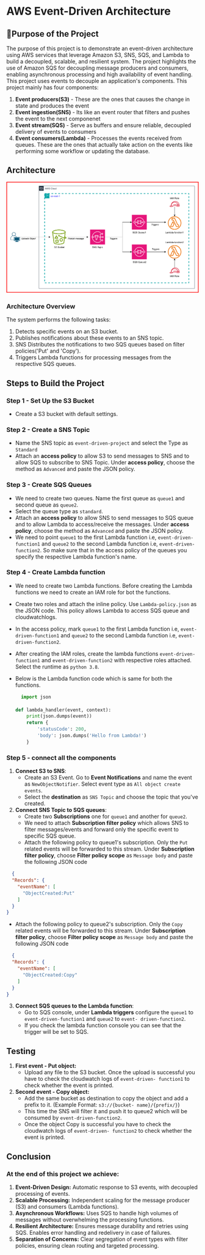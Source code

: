 # AWS Event-Driven Architecture
## 📌Purpose of the Project
  The purpose of this project is to demonstrate an event-driven architecture using AWS services that leverage Amazon S3, SNS, SQS, and Lambda to build a decoupled, scalable, and resilient system. The project highlights the use of Amazon SQS for decoupling message producers and consumers, enabling asynchronous processing and high availability of event handling.
  This project uses events to decouple an application's components.
  This project mainly has four components:
1. **Event producers(S3)** - These are the ones that causes the change in state and produces the event
2. **Event ingestion(SNS)** - Its like an event router that filters and pushes the event to the next componenet
3. **Event stream(SQS)** - Serve as buffers and ensure reliable, decoupled delivery of events to consumers
4. **Event consumers(Lambda)** - Processes the events received from queues. These are the ones that actually take action on the events like performing some workflow or updating the database.
  
## Architecture
![Diagram explaining the architecture of this project](Images/event-driven.svg)

### Architecture Overview
The system performs the following tasks:
1. Detects specific events on an S3 bucket.
2. Publishes notifications about these events to an SNS topic.
3. SNS Distributes the notifications to two SQS queues based on filter policies('Put' and 'Copy').
4. Triggers Lambda functions for processing messages from the respective SQS queues.
## Steps to Build the Project
### Step 1 - Set Up the S3 Bucket
* Create a S3 bucket with default settings.
### Step 2 - Create a SNS Topic
* Name the SNS topic as `event-driven-project` and select the Type as `Standard`
* Attach an **access policy** to allow S3 to send messages to SNS and to allow SQS to subscribe to SNS Topic. Under **access
  policy**, choose the method as `Advanced` and paste the JSON policy.
### Step 3 - Create SQS Queues
* We need to create two queues. Name the first queue as `queue1` and second queue as `queue2`.
* Select the queue type as `standard`.
* Attach an **access policy** to allow SNS to send messages to SQS queue and to allow Lambda to access/receive the messages.
  Under **access policy**, choose the method as `Advanced` and paste the JSON policy.
* We need to point `queue1` to the first Lambda function i.e, `event-driven-function1` and `queue2` to the second Lambda
  function i.e, `event-driven-function2`. So make sure that in the access policy of the queues you specify the respective 
  Lambda function's name.
### Step 4 - Create Lambda function
* We need to create two Lambda functions. Before creating the Lambda functions we need to create an IAM role for bot the
  functions.
* Create two roles and attach the inline policy. Use `Lambda-policy.json` as the JSON code. This policy allows Lambda to 
  access SQS queue and cloudwatchlogs.
* In the access policy, mark `queue1` to the first Lambda function i.e, `event-driven-function1` and `queue2` to the second 
  Lambda function i.e, `event-driven-function2`.
* After creating the IAM roles, create the lambda functions `event-driven-function1` and `event-driven-function2` with
  respective roles attached. Select the runtime as `python 3.8`.
* Below is the Lambda function code which is same for both the functions.
  
  ```python
    import json
  
  def lambda_handler(event, context):
      print(json.dumps(event))
      return {
          'statusCode': 200,
          'body': json.dumps('Hello from Lambda!')
      }
  ```
### Step 5 - connect all the components
1. **Connect S3 to SNS**:
   * Create an S3 Event. Go to **Event Notifications** and name the event as `NewObjectNotifier`. Select event type as `All
     object create events`.
   * Select the **destination** as `SNS Topic` and choose the topic that you've created.
2. **Connect SNS Topic to SQS queues**:
   * Create two **Subscriptions** one for `queue1` and another for `queue2`.
   * We need to attach **Subscription filter policy** which allows SNS to filter messages/events and forward only the
     specific event to specific SQS queue.
   * Attach the following policy to queue1's subscription. Only the `Put` related events will be forwarded to this stream.
     Under **Subscription filter policy**, choose **Filter policy scope** as `Message body` and paste the following JSON code
```json 
  {
  "Records": {
    "eventName": [
      "ObjectCreated:Put"
    ]
  }
}
```
   * Attach the following policy to queue2's subscription. Only the `Copy` related events will be forwarded to this stream.
     Under **Subscription filter policy**, choose **Filter policy scope** as `Message body` and paste the following JSON code
```json 
  {
  "Records": {
    "eventName": [
      "ObjectCreated:Copy"
    ]
  }
}
```
3. **Connect SQS queues to the Lambda function**:
   * Go to SQS console, under **Lambda triggers** configure the `queue1` to `event-driven-function1` and `queue2` to `event-
     driven-function2`.
   * If you check the lambda function console you can see that the trigger will be set to SQS.
## Testing
1. **First event - Put object:**
   * Upload any file to the S3 bucket. Once the upload is successful you have to check the cloudwatch logs of `event-driven-
     function1` to check whether the event is printed.
2. **Second event - Copy object:**
   * Add the same bucket as destination to copy the object and add a prefix to it. (Example Format: `s3://{bucket-
     name}/{prefix/}`)
   * This time the SNS will filter it and push it to queue2 which will be consumed by `event-driven-function2`.
   * Once the object Copy is successful you have to check the cloudwatch logs of `event-driven-
     function2` to check whether the event is printed.
## Conclusion
### At the end of this project we achieve:
1. **Event-Driven Design:**
Automatic response to S3 events, with decoupled processing of events.
2. **Scalable Processing:**
Independent scaling for the message producer (S3) and consumers (Lambda functions).
3. **Asynchronous Workflows:**
Uses SQS to handle high volumes of messages without overwhelming the processing functions.
4. **Resilient Architecture:**
Ensures message durability and retries using SQS. Enables error handling and redelivery in case of failures.
5. **Separation of Concerns:**
Clear segregation of event types with filter policies, ensuring clean routing and targeted processing.

